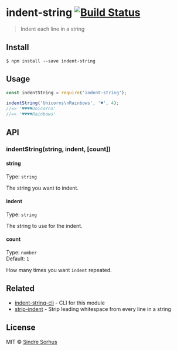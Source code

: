 # indent-string [![Build Status](https://travis-ci.org/sindresorhus/indent-string.svg?branch=master)](https://travis-ci.org/sindresorhus/indent-string)

> Indent each line in a string


## Install

```
$ npm install --save indent-string
```


## Usage

```js
const indentString = require('indent-string');

indentString('Unicorns\nRainbows', '♥', 4);
//=> '♥♥♥♥Unicorns'
//=> '♥♥♥♥Rainbows'
```


## API

### indentString(string, indent, [count])

#### string

Type: `string`

The string you want to indent.

#### indent

Type: `string`

The string to use for the indent.

#### count

Type: `number`  
Default: `1`

How many times you want `indent` repeated.


## Related

- [indent-string-cli](https://github.com/sindresorhus/indent-string-cli) - CLI for this module
- [strip-indent](https://github.com/sindresorhus/strip-indent) - Strip leading whitespace from every line in a string


## License

MIT © [Sindre Sorhus](http://sindresorhus.com)
